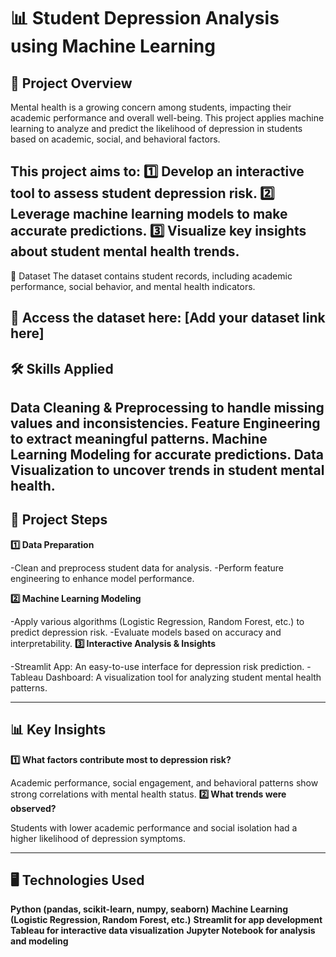 # 📊 Student Depression Analysis using Machine Learning
## 📌 Project Overview
Mental health is a growing concern among students, impacting their academic performance and overall well-being. This project applies machine learning to analyze and predict the likelihood of depression in students based on academic, social, and behavioral factors.

This project aims to:
1️⃣ **Develop an interactive tool to assess student depression risk.**
2️⃣ **Leverage machine learning models to make accurate predictions.**
3️⃣ **Visualize key insights about student mental health trends.**
---
📂 Dataset
The dataset contains student records, including academic performance, social behavior, and mental health indicators.

🔗 Access the dataset here: [Add your dataset link here]
---
## 🛠️ Skills Applied
**Data Cleaning & Preprocessing to handle missing values and inconsistencies.**
**Feature Engineering to extract meaningful patterns.**
**Machine Learning Modeling for accurate predictions.**
**Data Visualization to uncover trends in student mental health.**
---
## 📜 Project Steps
**1️⃣ Data Preparation**

-Clean and preprocess student data for analysis.
-Perform feature engineering to enhance model performance.

**2️⃣ Machine Learning Modeling**

-Apply various algorithms (Logistic Regression, Random Forest, etc.) to predict depression risk.
-Evaluate models based on accuracy and interpretability.
**3️⃣ Interactive Analysis & Insights**

-Streamlit App: An easy-to-use interface for depression risk prediction.
-Tableau Dashboard: A visualization tool for analyzing student mental health patterns.

---

## 📊 Key Insights
**1️⃣ What factors contribute most to depression risk?**

Academic performance, social engagement, and behavioral patterns show strong correlations with mental health status.
**2️⃣ What trends were observed?**

Students with lower academic performance and social isolation had a higher likelihood of depression symptoms.

---

## 🖥️ Technologies Used
**Python (pandas, scikit-learn, numpy, seaborn)**
**Machine Learning (Logistic Regression, Random Forest, etc.)**
**Streamlit for app development**
**Tableau for interactive data visualization**
**Jupyter Notebook for analysis and modeling**
